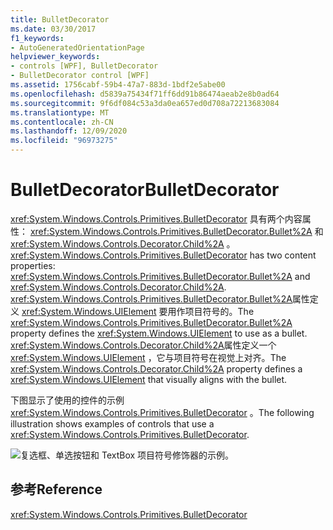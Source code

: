 ```yaml
---
title: BulletDecorator
ms.date: 03/30/2017
f1_keywords:
- AutoGeneratedOrientationPage
helpviewer_keywords:
- controls [WPF], BulletDecorator
- BulletDecorator control [WPF]
ms.assetid: 1756cabf-59b4-47a7-883d-1bdf2e5abe00
ms.openlocfilehash: d5839a75434f71ff6dd91b86474aeab2e8b0ad64
ms.sourcegitcommit: 9f6df084c53a3da0ea657ed0d708a72213683084
ms.translationtype: MT
ms.contentlocale: zh-CN
ms.lasthandoff: 12/09/2020
ms.locfileid: "96973275"
---
```

# <a name="bulletdecorator"></a><span data-ttu-id="1b69a-102">BulletDecorator</span><span class="sxs-lookup"><span data-stu-id="1b69a-102">BulletDecorator</span></span>
<span data-ttu-id="1b69a-103"><xref:System.Windows.Controls.Primitives.BulletDecorator> 具有两个内容属性： <xref:System.Windows.Controls.Primitives.BulletDecorator.Bullet%2A> 和 <xref:System.Windows.Controls.Decorator.Child%2A> 。</span><span class="sxs-lookup"><span data-stu-id="1b69a-103"><xref:System.Windows.Controls.Primitives.BulletDecorator> has two content properties: <xref:System.Windows.Controls.Primitives.BulletDecorator.Bullet%2A> and <xref:System.Windows.Controls.Decorator.Child%2A>.</span></span> <span data-ttu-id="1b69a-104"><xref:System.Windows.Controls.Primitives.BulletDecorator.Bullet%2A>属性定义 <xref:System.Windows.UIElement> 要用作项目符号的。</span><span class="sxs-lookup"><span data-stu-id="1b69a-104">The <xref:System.Windows.Controls.Primitives.BulletDecorator.Bullet%2A> property defines the <xref:System.Windows.UIElement> to use as a bullet.</span></span> <span data-ttu-id="1b69a-105"><xref:System.Windows.Controls.Decorator.Child%2A>属性定义一个 <xref:System.Windows.UIElement> ，它与项目符号在视觉上对齐。</span><span class="sxs-lookup"><span data-stu-id="1b69a-105">The <xref:System.Windows.Controls.Decorator.Child%2A> property defines a <xref:System.Windows.UIElement> that visually aligns with the bullet.</span></span>  
  
 <span data-ttu-id="1b69a-106">下图显示了使用的控件的示例 <xref:System.Windows.Controls.Primitives.BulletDecorator> 。</span><span class="sxs-lookup"><span data-stu-id="1b69a-106">The following illustration shows examples of controls that use a <xref:System.Windows.Controls.Primitives.BulletDecorator>.</span></span>  
  
 ![复选框、单选按钮和 TextBox 项目符号修饰器的示例。](./media/bulletdecorator/three-bullet-decorators.png)  
  
## <a name="reference"></a><span data-ttu-id="1b69a-108">参考</span><span class="sxs-lookup"><span data-stu-id="1b69a-108">Reference</span></span>  
 <xref:System.Windows.Controls.Primitives.BulletDecorator>
